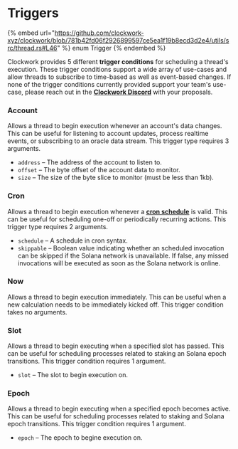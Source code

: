 # Triggers

{% embed url="https://github.com/clockwork-xyz/clockwork/blob/781b42fd06f2926899597ce5ea1f19b8ecd3d2e4/utils/src/thread.rs#L46" %}
enum Trigger
{% endembed %}

Clockwork provides 5 different **trigger conditions** for scheduling a thread's execution. These trigger conditions support a wide array of use-cases and allow threads to subscribe to time-based as well as event-based changes. If none of the trigger conditions currently provided support your team's use-case, please reach out in the [**Clockwork Discord**](../localnet.md) with your proposals.

### Account

Allows a thread to begin execution whenever an account's data changes. This can be useful for listening to account updates, process realtime events, or subscribing to an oracle data stream. This trigger type requires 3 arguments.

* `address` – The address of the account to listen to.
* `offset` – The byte offset of the account data to monitor.
* `size` – The size of the byte slice to monitor (must be less than 1kb).

### Cron

Allows a thread to begin execution whenever a [**cron schedule**](https://en.wikipedia.org/wiki/Cron) is valid. This can be useful for scheduling one-off or periodically recurring actions. This trigger type requires 2 arguments.

* `schedule` – A schedule in cron syntax.&#x20;
* `skippable` – Boolean value indicating whether an scheduled invocation can be skipped if the Solana network is unavailable. If false, any missed invocations will be executed as soon as the Solana network is online.&#x20;

### Now

Allows a thread to begin execution immediately. This can be useful when a new calculation needs to be immediately kicked off. This trigger condition takes no arguments.

### Slot

Allows a thread to begin executing when a specified slot has passed. This can be useful for scheduling processes related to staking an Solana epoch transitions. This trigger condition requires 1 argument.

* `slot` – The slot to begin execution on.&#x20;

### Epoch

Allows a thread to begin executing when a specified epoch becomes active. This can be useful for scheduling processes related to staking and Solana epoch transitions. This trigger condition requires 1 argument.&#x20;

* `epoch` – The epoch to begine execution on.&#x20;
